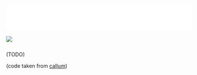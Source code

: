 <h1 align="left">
 <img src="https://raw.githubusercontent.com/evilswirles/evilswirles/refs/heads/main/hi.svg" alt="ratioooo" /> 
 <img src="https://skillicons.dev/icons?i=robloxstudio,lua,css,html,vscode,docker" />
 
</h1>

(TODO)

(code taken from [callum](https://github.com/callumisdumb))

